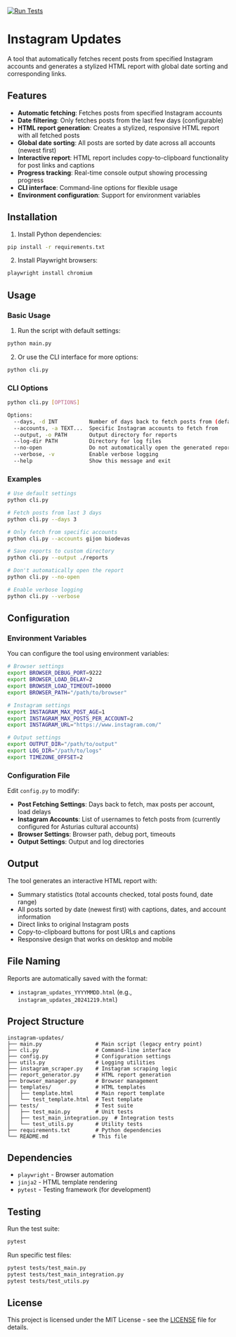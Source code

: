 [![Run Tests](https://github.com/maximbetin/instagram-updates/actions/workflows/ci.yml/badge.svg)](https://github.com/maximbetin/instagram-updates/actions/workflows/ci.yml)

# Instagram Updates

A tool that automatically fetches recent posts from specified Instagram accounts and generates a stylized HTML report with global date sorting and corresponding links.

## Features

- **Automatic fetching**: Fetches posts from specified Instagram accounts
- **Date filtering**: Only fetches posts from the last few days (configurable)
- **HTML report generation**: Creates a stylized, responsive HTML report with all fetched posts
- **Global date sorting**: All posts are sorted by date across all accounts (newest first)
- **Interactive report**: HTML report includes copy-to-clipboard functionality for post links and captions
- **Progress tracking**: Real-time console output showing processing progress
- **CLI interface**: Command-line options for flexible usage
- **Environment configuration**: Support for environment variables

## Installation

1. Install Python dependencies:
```bash
pip install -r requirements.txt
```

2. Install Playwright browsers:
```bash
playwright install chromium
```

## Usage

### Basic Usage

1. Run the script with default settings:
```bash
python main.py
```

2. Or use the CLI interface for more options:
```bash
python cli.py
```

### CLI Options

```bash
python cli.py [OPTIONS]

Options:
  --days, -d INT          Number of days back to fetch posts from (default: 1)
  --accounts, -a TEXT...  Specific Instagram accounts to fetch from
  --output, -o PATH       Output directory for reports
  --log-dir PATH          Directory for log files
  --no-open               Do not automatically open the generated report
  --verbose, -v           Enable verbose logging
  --help                  Show this message and exit
```

### Examples

```bash
# Use default settings
python cli.py

# Fetch posts from last 3 days
python cli.py --days 3

# Only fetch from specific accounts
python cli.py --accounts gijon biodevas

# Save reports to custom directory
python cli.py --output ./reports

# Don't automatically open the report
python cli.py --no-open

# Enable verbose logging
python cli.py --verbose
```

## Configuration

### Environment Variables

You can configure the tool using environment variables:

```bash
# Browser settings
export BROWSER_DEBUG_PORT=9222
export BROWSER_LOAD_DELAY=2
export BROWSER_LOAD_TIMEOUT=10000
export BROWSER_PATH="/path/to/browser"

# Instagram settings
export INSTAGRAM_MAX_POST_AGE=1
export INSTAGRAM_MAX_POSTS_PER_ACCOUNT=2
export INSTAGRAM_URL="https://www.instagram.com/"

# Output settings
export OUTPUT_DIR="/path/to/output"
export LOG_DIR="/path/to/logs"
export TIMEZONE_OFFSET=2
```

### Configuration File

Edit `config.py` to modify:

- **Post Fetching Settings**: Days back to fetch, max posts per account, load delays
- **Instagram Accounts**: List of usernames to fetch posts from (currently configured for Asturias cultural accounts)
- **Browser Settings**: Browser path, debug port, timeouts
- **Output Settings**: Output and log directories

## Output

The tool generates an interactive HTML report with:

- Summary statistics (total accounts checked, total posts found, date range)
- All posts sorted by date (newest first) with captions, dates, and account information
- Direct links to original Instagram posts
- Copy-to-clipboard buttons for post URLs and captions
- Responsive design that works on desktop and mobile

## File Naming

Reports are automatically saved with the format:
- `instagram_updates_YYYYMMDD.html` (e.g., `instagram_updates_20241219.html`)

## Project Structure

```
instagram-updates/
├── main.py                 # Main script (legacy entry point)
├── cli.py                  # Command-line interface
├── config.py               # Configuration settings
├── utils.py                # Logging utilities
├── instagram_scraper.py    # Instagram scraping logic
├── report_generator.py     # HTML report generation
├── browser_manager.py      # Browser management
├── templates/              # HTML templates
│   ├── template.html       # Main report template
│   └── test_template.html  # Test template
├── tests/                  # Test suite
│   ├── test_main.py        # Unit tests
│   ├── test_main_integration.py  # Integration tests
│   └── test_utils.py       # Utility tests
├── requirements.txt        # Python dependencies
└── README.md              # This file
```

## Dependencies

- `playwright` - Browser automation
- `jinja2` - HTML template rendering
- `pytest` - Testing framework (for development)

## Testing

Run the test suite:
```bash
pytest
```

Run specific test files:
```bash
pytest tests/test_main.py
pytest tests/test_main_integration.py
pytest tests/test_utils.py
```

## License

This project is licensed under the MIT License - see the [LICENSE](LICENSE) file for details.
